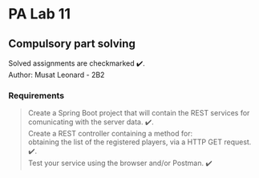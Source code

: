 # PA Lab 11
## Compulsory part solving 

Solved assignments are checkmarked ✔️.<br />
Author: Musat Leonard - 2B2

### Requirements

> Create a Spring Boot project that will contain the REST services for comunicating with the server data. ✔️.<br />
> Create a REST controller containing a method for: <br />
  obtaining the list of the registered players, via a HTTP GET request. ✔️.<br />
> Test your service using the browser and/or Postman. ✔️

